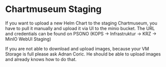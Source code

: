 # Chartmuseum Staging

If you want to upload a new Helm Chart to the staging Chartmuseum, you have to pull it manually and upload it via UI to the minio bucket.
The URL and credentials can be found on PSONO (KOPS -> Infrastruktur -> KRZ -> MinIO WebUI Staging)

If you are not able to download and upload images, because your VM Storage is full please ask Adnan Coric. He should be able to upload images and already knows how to do that.
